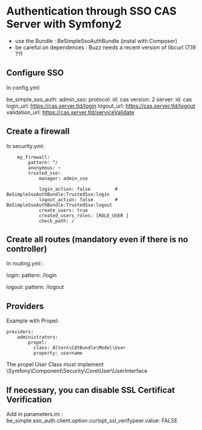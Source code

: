 Authentication through SSO CAS Server with Symfony2
===================================================

- use the Bundle : BeSimpleSsoAuthBundle (instal with Composer)
- be careful on dependences : Buzz needs a recent version of libcurl (7.19 ??)


Configure SSO
-------------

In config.yml:

be_simple_sso_auth:
    admin_sso:
        protocol:
            id: cas
            version: 2
        server:
            id: cas
            login_url: https://cas.server.tld/login
            logout_url: https://cas.server.tld/logout
            validation_url: https://cas.server.tld/serviceValidate


Create a firewall
-----------------

In security.yml:
	
        my_firewall:
            pattern: ^/
            anonymous: ~
            trusted_sso:
                manager: admin_sso

                login_action: false 		# BeSimpleSsoAuthBundle:TrustedSso:login
                logout_action: false 		# BeSimpleSsoAuthBundle:TrustedSso:logout
                create_users: true
                created_users_roles: [ROLE_USER ]
                check_path: /


Create all routes (mandatory even if there is no controller)
------------------------------------------------------------

In routing.yml :

login:
    pattern: /login
  
logout:
    pattern: /logout
      

Providers 
---------

Example with Propel:

    providers:
        administrators:
            propel: 
              class: Altern\CdtBundle\Model\User
              property: username 
			  
The propel User Class must implement \Symfony\Component\Security\Core\User\UserInterface


If necessary, you can disable SSL Certificat Verification
---------------------------------------------------------

Add in parameters.ini : 
	be_simple.sso_auth.client.option.curlopt_ssl_verifypeer.value: FALSE
